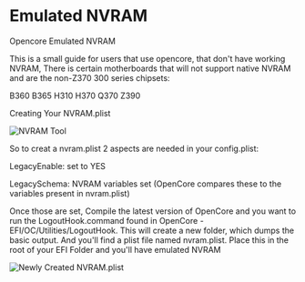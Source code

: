 # Emulated NVRAM
 
 

Opencore Emulated NVRAM


This is a small guide for users that use opencore, that don't have working NVRAM, There is certain motherboards that will not support native NVRAM and are the non-Z370 300 series chipsets:

B360
B365
H310
H370
Q370
Z390

Creating Your NVRAM.plist

![NVRAM Tool](https://i.imgur.com/lAegCiD.png)

So to creat a nvram.plist 2 aspects are needed in your config.plist:

LegacyEnable: set to YES

LegacySchema: NVRAM variables set
(OpenCore compares these to the variables present in nvram.plist)

Once those are set, Compile the latest version of OpenCore and you want to run the LogoutHook.command found in OpenCore - EFI/OC/Utilities/LogoutHook. This will create a new folder, which dumps the basic output. And  you'll find a plist file named nvram.plist. Place this in the root of your EFI Folder and you'll have emulated NVRAM

![Newly Created NVRAM.plist](https://i.imgur.com/grwl4TX.png)
